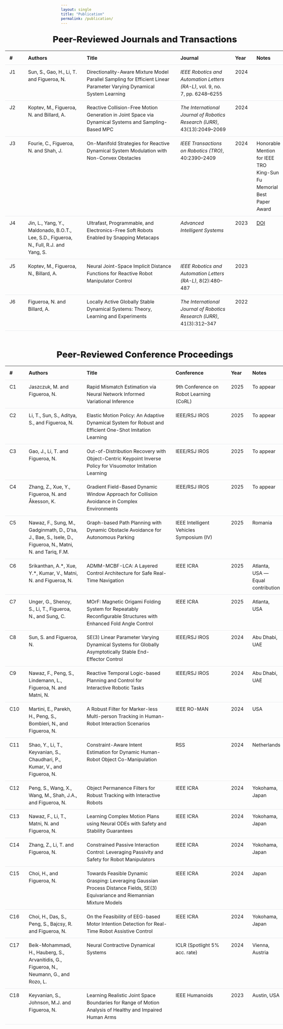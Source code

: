 ```yaml
---
layout: single
title: "Publication"
permalink: /publication/
---
```


<!-- ===== Wide centered content band (like Alumni) ===== -->
<section class="pub-wrap">

  <h2 class="pub-heading">Peer-Reviewed Journals and Transactions</h2>

  <div class="pub-table-wrapper">
    <table class="pub-table">
      <colgroup>
        <col style="width:7%">   <!-- # -->
        <col style="width:23%">  <!-- Authors -->
        <col style="width:40%">  <!-- Title -->
        <col style="width:22%">  <!-- Journal -->
        <col style="width:6%">   <!-- Year -->
        <col style="width:7%">   <!-- Notes -->
      </colgroup>
      <thead>
        <tr>
          <th>#</th><th>Authors</th><th>Title</th><th>Journal</th><th>Year</th><th>Notes</th>
        </tr>
      </thead>
      <tbody>
        <tr><td>J1</td><td>Sun, S., Gao, H., Li, T. and Figueroa, N.</td><td>Directionality-Aware Mixture Model Parallel Sampling for Efficient Linear Parameter Varying Dynamical System Learning</td><td><em>IEEE Robotics and Automation Letters (RA-L)</em>, vol. 9, no. 7, pp. 6248–6255</td><td>2024</td><td></td></tr>
        <tr><td>J2</td><td>Koptev, M., Figueroa, N. and Billard, A.</td><td>Reactive Collision-Free Motion Generation in Joint Space via Dynamical Systems and Sampling-Based MPC</td><td><em>The International Journal of Robotics Research (IJRR)</em>, 43(13):2049–2069</td><td>2024</td><td></td></tr>
        <tr><td>J3</td><td>Fourie, C., Figueroa, N. and Shah, J.</td><td>On-Manifold Strategies for Reactive Dynamical System Modulation with Non-Convex Obstacles</td><td><em>IEEE Transactions on Robotics (TRO)</em>, 40:2390–2409</td><td>2024</td><td>Honorable Mention for IEEE TRO King-Sun Fu Memorial Best Paper Award</td></tr>
        <tr><td>J4</td><td>Jin, L., Yang, Y., Maldonado, B.O.T., Lee, S.D., Figueroa, N., Full, R.J. and Yang, S.</td><td>Ultrafast, Programmable, and Electronics-Free Soft Robots Enabled by Snapping Metacaps</td><td><em>Advanced Intelligent Systems</em></td><td>2023</td><td><a href="https://doi.org/10.1002/aisy.202300039" target="_blank">DOI</a></td></tr>
        <tr><td>J5</td><td>Koptev, M., Figueroa, N., Billard, A.</td><td>Neural Joint-Space Implicit Distance Functions for Reactive Robot Manipulator Control</td><td><em>IEEE Robotics and Automation Letters (RA-L)</em>, 8(2):480–487</td><td>2023</td><td></td></tr>
        <tr><td>J6</td><td>Figueroa, N. and Billard, A.</td><td>Locally Active Globally Stable Dynamical Systems: Theory, Learning and Experiments</td><td><em>The International Journal of Robotics Research (IJRR)</em>, 41(3):312–347</td><td>2022</td><td></td></tr>
      </tbody>
    </table>
  </div>

  <h2 class="pub-heading">Peer-Reviewed Conference Proceedings</h2>

  <div class="pub-table-wrapper">
    <table class="pub-table">
      <colgroup>
        <col style="width:7%">
        <col style="width:23%">
        <col style="width:40%">
        <col style="width:22%">
        <col style="width:6%">
        <col style="width:7%">
      </colgroup>
      <thead>
        <tr>
          <th>#</th><th>Authors</th><th>Title</th><th>Conference</th><th>Year</th><th>Notes</th>
        </tr>
      </thead>
      <tbody>
        <tr><td>C1</td><td>Jaszczuk, M. and Figueroa, N.</td><td>Rapid Mismatch Estimation via Neural Network Informed Variational Inference</td><td>9th Conference on Robot Learning (CoRL)</td><td>2025</td><td>To appear</td></tr>
        <tr><td>C2</td><td>Li, T., Sun, S., Aditya, S., and Figueroa, N.</td><td>Elastic Motion Policy: An Adaptive Dynamical System for Robust and Efficient One-Shot Imitation Learning</td><td>IEEE/RSJ IROS</td><td>2025</td><td>To appear</td></tr>
        <tr><td>C3</td><td>Gao, J., Li, T. and Figueroa, N.</td><td>Out-of-Distribution Recovery with Object-Centric Keypoint Inverse Policy for Visuomotor Imitation Learning</td><td>IEEE/RSJ IROS</td><td>2025</td><td>To appear</td></tr>
        <tr><td>C4</td><td>Zhang, Z., Xue, Y., Figueroa, N. and Åkesson, K.</td><td>Gradient Field-Based Dynamic Window Approach for Collision Avoidance in Complex Environments</td><td>IEEE/RSJ IROS</td><td>2025</td><td>To appear</td></tr>
        <tr><td>C5</td><td>Nawaz, F., Sung, M., Gadginmath, D., D’sa, J., Bae, S., Isele, D., Figueroa, N., Matni, N. and Tariq, F.M.</td><td>Graph-based Path Planning with Dynamic Obstacle Avoidance for Autonomous Parking</td><td>IEEE Intelligent Vehicles Symposium (IV)</td><td>2025</td><td>Romania</td></tr>
        <tr><td>C6</td><td>Srikanthan, A.*, Xue, Y.*, Kumar, V., Matni, N. and Figueroa, N.</td><td>ADMM-MCBF-LCA: A Layered Control Architecture for Safe Real-Time Navigation</td><td>IEEE ICRA</td><td>2025</td><td>Atlanta, USA — Equal contribution</td></tr>
        <tr><td>C7</td><td>Unger, G., Shenoy, S., Li, T., Figueroa, N., and Sung, C.</td><td>MOrF: Magnetic Origami Folding System for Repeatably Reconfigurable Structures with Enhanced Fold Angle Control</td><td>IEEE ICRA</td><td>2025</td><td>Atlanta, USA</td></tr>
        <tr><td>C8</td><td>Sun, S. and Figueroa, N.</td><td>SE(3) Linear Parameter Varying Dynamical Systems for Globally Asymptotically Stable End-Effector Control</td><td>IEEE/RSJ IROS</td><td>2024</td><td>Abu Dhabi, UAE</td></tr>
        <tr><td>C9</td><td>Nawaz, F., Peng, S., Lindemann, L., Figueroa, N. and Matni, N.</td><td>Reactive Temporal Logic-based Planning and Control for Interactive Robotic Tasks</td><td>IEEE/RSJ IROS</td><td>2024</td><td>Abu Dhabi, UAE</td></tr>
        <tr><td>C10</td><td>Martini, E., Parekh, H., Peng, S., Bombieri, N., and Figueroa, N.</td><td>A Robust Filter for Marker-less Multi-person Tracking in Human-Robot Interaction Scenarios</td><td>IEEE RO-MAN</td><td>2024</td><td>USA</td></tr>
        <tr><td>C11</td><td>Shao, Y., Li, T., Keyvanian, S., Chaudhari, P., Kumar, V., and Figueroa, N.</td><td>Constraint-Aware Intent Estimation for Dynamic Human-Robot Object Co-Manipulation</td><td>RSS</td><td>2024</td><td>Netherlands</td></tr>
        <tr><td>C12</td><td>Peng, S., Wang, X., Wang, M., Shah, J.A., and Figueroa, N.</td><td>Object Permanence Filters for Robust Tracking with Interactive Robots</td><td>IEEE ICRA</td><td>2024</td><td>Yokohama, Japan</td></tr>
        <tr><td>C13</td><td>Nawaz, F., Li, T., Matni, N. and Figueroa, N.</td><td>Learning Complex Motion Plans using Neural ODEs with Safety and Stability Guarantees</td><td>IEEE ICRA</td><td>2024</td><td>Yokohama, Japan</td></tr>
        <tr><td>C14</td><td>Zhang, Z., Li, T. and Figueroa, N.</td><td>Constrained Passive Interaction Control: Leveraging Passivity and Safety for Robot Manipulators</td><td>IEEE ICRA</td><td>2024</td><td>Yokohama, Japan</td></tr>
        <tr><td>C15</td><td>Choi, H., and Figueroa, N.</td><td>Towards Feasible Dynamic Grasping: Leveraging Gaussian Process Distance Fields, SE(3) Equivariance and Riemannian Mixture Models</td><td>IEEE ICRA</td><td>2024</td><td>Japan</td></tr>
        <tr><td>C16</td><td>Choi, H., Das, S., Peng, S., Bajcsy, R. and Figueroa, N.</td><td>On the Feasibility of EEG-based Motor Intention Detection for Real-Time Robot Assistive Control</td><td>IEEE ICRA</td><td>2024</td><td>Yokohama, Japan</td></tr>
        <tr><td>C17</td><td>Beik-Mohammadi, H., Hauberg, S., Arvanitidis, G., Figueroa, N., Neumann, G., and Rozo, L.</td><td>Neural Contractive Dynamical Systems</td><td>ICLR (Spotlight 5% acc. rate)</td><td>2024</td><td>Vienna, Austria</td></tr>
        <tr><td>C18</td><td>Keyvanian, S., Johnson, M.J. and Figueroa, N.</td><td>Learning Realistic Joint Space Boundaries for Range of Motion Analysis of Healthy and Impaired Human Arms</td><td>IEEE Humanoids</td><td>2023</td><td>Austin, USA</td></tr>
      </tbody>
    </table>
  </div>

</section>

<style>
/* ===== Wider centered band (mirrors Alumni page feel) ===== */
.pub-wrap{
  width: min(96vw, 1400px);   /* nice and wide */
  margin: 0 auto 2rem;
  padding: 0 1rem;
  margin-left: -200px;         /* 👈 shift entire section slightly left */
}

/* Section headings */
.pub-heading{
  margin: 1.75rem 0 0.75rem;
  text-align: center;
  font-size: clamp(1.3rem, 1.7vw + .8rem, 1.9rem);
  font-weight: 800;
}

/* Scroll if someone has a very narrow screen */
.pub-table-wrapper{ overflow-x: auto; }

/* Table look & spacing */
.pub-table{
  width: 100%;
  border-collapse: collapse;
  margin: 0.5rem 0 2rem;
  font-size: 1rem;
  line-height: 1.5;
  table-layout: fixed;   /* play nicely with the col widths above */
}
.pub-table thead th{ font-weight: 700; }
.pub-table td, .pub-table th{
  border-bottom: 1px solid #e5e7eb;
  padding: 0.65rem 0.9rem;
  text-align: left;
  vertical-align: top;
}

/* Better wrapping so tall titles/journals look clean */
.pub-table td:nth-child(3),
.pub-table td:nth-child(4){
  word-break: normal;
  overflow-wrap: anywhere;  /* wrap long tokens when needed */
}

/* Slightly tighter first/last columns on very small screens */
@media (max-width: 720px){
  .pub-table{ font-size: .97rem; }
}
</style>
